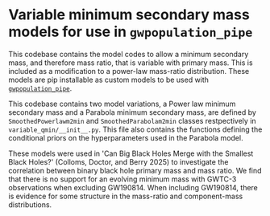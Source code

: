 # Variable minimum secondary mass models for use in `gwpopulation_pipe`

This codebase contains the model codes to allow a minimum secondary mass, and therefore mass ratio, that is variable with primary mass. This is included as a modification to a power-law mass-ratio distribution. These models are pip installable as custom models to be used with [`gwpopulation_pipe`](https://docs.ligo.org/RatesAndPopulations/gwpopulation_pipe/customizing.html).

This codebase contains two model variations, a Power law minimum secondary mass and a Parabola minimum secondary mass, are defined by `SmoothedPowerlawm2min` and `SmoothedParabolam2min` classes restpectively in `variable_qmin/__init__.py`.
This file also contains the functions defining the conditional priors on the hyperparameters used in the Parabola model.

These models were used in 'Can Big Black Holes Merge with the Smallest Black Holes?' (Colloms, Doctor, and Berry 2025) to investigate the correlation between binary black hole primary mass and mass ratio. We find that there is no support for an evolving minimum mass with GWTC-3 observations when excluding GW190814. When including GW190814, there is evidence for some structure in the mass-ratio and component-mass distributions.
